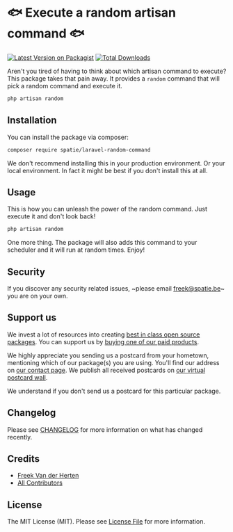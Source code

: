 # 🐟 Execute a random artisan command 🐟

[![Latest Version on Packagist](https://img.shields.io/packagist/v/spatie/laravel-random-command.svg?style=flat-square)](https://packagist.org/packages/spatie/:package_name)
[![Total Downloads](https://img.shields.io/packagist/dt/spatie/laravel-random-command.svg?style=flat-square)](https://packagist.org/packages/spatie/:package_name)

Aren't you tired of having to think about which artisan command to execute? This package takes that pain away. It provides a `random` command that will pick a random command and execute it.

```bash
php artisan random
```

## Installation

You can install the package via composer:

```bash
composer require spatie/laravel-random-command
```

We don't recommend installing this in your production environment. Or your local environment. In fact it might be best if you don't install this at all.

## Usage

This is how you can unleash the power of the random command. Just execute it and don't look back!

```bash
php artisan random
```

One more thing. The package will also adds this command to your scheduler and it will run at random times. Enjoy!

## Security

If you discover any security related issues, ~please email freek@spatie.be~ you are on your own.

## Support us

We invest a lot of resources into creating [best in class open source packages](https://spatie.be/open-source). You can support us by [buying one of our paid products](https://spatie.be/open-source/support-us). 

We highly appreciate you sending us a postcard from your hometown, mentioning which of our package(s) you are using. You'll find our address on [our contact page](https://spatie.be/about-us). We publish all received postcards on [our virtual postcard wall](https://spatie.be/open-source/postcards).

We understand if you don't send us a postcard for this particular package.

## Changelog

Please see [CHANGELOG](CHANGELOG.md) for more information on what has changed recently.

## Credits

- [Freek Van der Herten](https://github.com/freekmurze)
- [All Contributors](../../contributors)

## License

The MIT License (MIT). Please see [License File](LICENSE.md) for more information.
